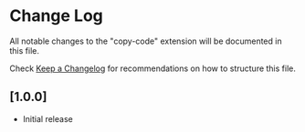 # Change Log

All notable changes to the "copy-code" extension will be documented in this file.

Check [Keep a Changelog](http://keepachangelog.com/) for recommendations on how to structure this file.

## [1.0.0]

- Initial release